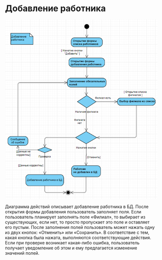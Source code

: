 # Добавление работника
![](../img/dgr.activeAddWor.png "добавление работника")

Диаграмма действий описывает добавление работника в БД. После открытия формы добавления пользователь заполняет поля. Если пользователь планирует заполнять поле «Филиал», то выбирает из существующих, если нет, то просто пропускает это поле и оставляет его пустым. После заполнения полей пользователь может нажать одну из двух кнопок: «Отменить» или «Сохранить». В соответствие с тем, какая кнопка была нажата, выполняются соответствующие действия. Если при проверке возникает какая-либо ошибка, пользователь получает уведомление об этом и ему предлагается изменение значений полей.